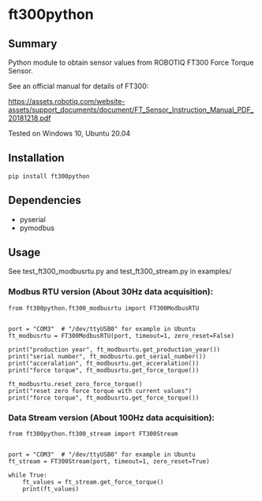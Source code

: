# ft300python

## Summary
Python module to obtain sensor values from ROBOTIQ FT300 Force Torque Sensor.

See an official manual for details of FT300:

https://assets.robotiq.com/website-assets/support_documents/document/FT_Sensor_Instruction_Manual_PDF_20181218.pdf

Tested on Windows 10, Ubuntu 20.04

## Installation
```
pip install ft300python
```

## Dependencies
- pyserial
- pymodbus

## Usage
See test_ft300_modbusrtu.py and test_ft300_stream.py in examples/

### Modbus RTU version (About 30Hz data acquisition):
```
from ft300python.ft300_modbusrtu import FT300ModbusRTU


port = "COM3"  # "/dev/ttyUSB0" for example in Ubuntu
ft_modbusrtu = FT300ModbusRTU(port, timeout=1, zero_reset=False)

print("production year", ft_modbusrtu.get_production_year())
print("serial number", ft_modbusrtu.get_serial_number())
print("acceralation", ft_modbusrtu.get_acceralation())
print("force torque", ft_modbusrtu.get_force_torque())

ft_modbusrtu.reset_zero_force_torque()
print("reset zero force torque with current values")
print("force torque", ft_modbusrtu.get_force_torque())
```

### Data Stream version (About 100Hz data acquisition):
```
from ft300python.ft300_stream import FT300Stream


port = "COM3"  # "/dev/ttyUSB0" for example in Ubuntu
ft_stream = FT300Stream(port, timeout=1, zero_reset=True)

while True:
    ft_values = ft_stream.get_force_torque()
    print(ft_values)
```